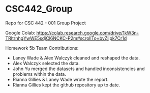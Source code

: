 # CSC442_Group
Repo for CSC 442 - 001 Group Project

Google Colab: https://colab.research.google.com/drive/1kW3n-TRltrnhgYwWE5sdjCl6NCKC-P2m#scrollTo=bvZljpk7Cr1d

Homework 5b Team Contributions:
- Laney Wade & Alex Walczyk cleaned and reshaped the data.
- Alex Walczyk selected the data.
- John Yu merged the datasets and handled inconsistencies and problems within the data. 
- Rianna Gillies & Laney Wade wrote the report.
- Rianna Gillies kept the github repository up to date. 

